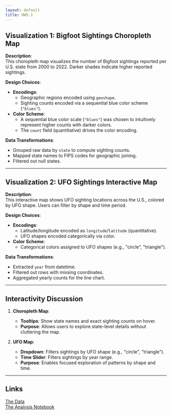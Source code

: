 ```yaml
---
layout: default
title: HW5.1
---
```


## Visualization 1: Bigfoot Sightings Choropleth Map

<div id="choropleth"></div>
<script>
  fetch("{{ '/hw5.1/assets/choropleth.json' | relative_url }}")
    .then(response => {
      console.log("Choropleth response status:", response.status); 
      return response.json();
    })
    .then(spec => {
      console.log("Choropleth spec loaded:", spec);
      return vegaEmbed('#choropleth', spec);
    })
    .catch(error => console.error("Error:", error));
</script>

**Description**:  
This choropleth map visualizes the number of Bigfoot sightings reported per U.S. state from 2000 to 2022. Darker shades indicate higher reported sightings.


**Design Choices**:  
- **Encodings**:  
  - Geographic regions encoded using `geoshape`.  
  - Sighting counts encoded via a sequential blue color scheme (`"blues"`).  
- **Color Scheme**:  
  - A sequential blue color scale (`"blues"`) was chosen to intuitively represent higher counts with darker colors.  
  - The `count` field (quantitative) drives the color encoding.  


**Data Transformations**:  
- Grouped raw data by `state` to compute sighting counts.  
- Mapped state names to FIPS codes for geographic joining.  
- Filtered out null states.  

---

## Visualization 2: UFO Sightings Interactive Map

<div id="line-chart"></div>
<script>
  fetch("{{ '/hw5.1/assets/line_chart.json' | relative_url }}")
    .then(response => response.json())
    .then(spec => vegaEmbed('#line-chart', spec))
    .catch(error => console.error("Error loading line chart:", error));
</script>

**Description**:  
This interactive map shows UFO sighting locations across the U.S., colored by UFO shape. Users can filter by shape and time period.


**Design Choices**:  
- **Encodings**:  
  - Latitude/longitude encoded as `longitude`/`latitude` (quantitative).  
  - UFO shapes encoded categorically via color.  
- **Color Scheme**:  
  - Categorical colors assigned to UFO shapes (e.g., "circle", "triangle").  


**Data Transformations**:  
- Extracted `year` from datetime.  
- Filtered out rows with missing coordinates.  
- Aggregated yearly counts for the line chart.  


---


## Interactivity Discussion


1. **Choropleth Map**:  
   - **Tooltips**: Show state names and exact sighting counts on hover.  
   - **Purpose**: Allows users to explore state-level details without cluttering the map.  


2. **UFO Map**:  
   - **Dropdown**: Filters sightings by UFO shape (e.g., "circle", "triangle").  
   - **Time Slider**: Filters sightings by year range.  
   - **Purpose**: Enables focused exploration of patterns by shape and time.  


---


## Links


[The Data](https://raw.githubusercontent.com/UIUC-iSchool-DataViz/is445_data/main/bfro_reports_fall2022.csv)  
[The Analysis Notebook](https://github.com/jimmy0303/jimmy0303.github.io/blob/main/hw5.1/hw5.1_analysis.ipynb)
